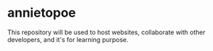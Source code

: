 # annietopoe
This repository will be used to host websites, collaborate with other developers, and it's for learning purpose.
